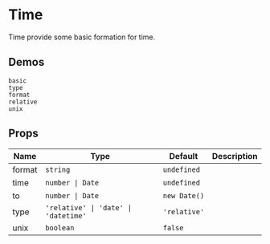 # Time

Time provide some basic formation for time.

## Demos

```demo
basic
type
format
relative
unix
```

## Props

| Name   | Type                                 | Default      | Description |
| ------ | ------------------------------------ | ------------ | ----------- |
| format | `string`                             | `undefined`  |             |
| time   | `number \| Date`                     | `undefined`  |             |
| to     | `number \| Date`                     | `new Date()` |             |
| type   | `'relative' \| 'date' \| 'datetime'` | `'relative'` |             |
| unix   | `boolean`                            | `false`      |             |
